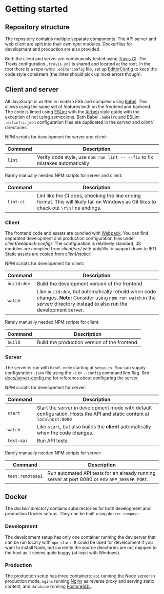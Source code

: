 
# Getting started

## Repository structure

The repository contains multiple separate components.
The API server and web client are split into their own *npm* modules.
Dockerfiles for development and production are also provided.

Both the client and server are continuously tested using [Travis CI][travis].
The Travis configuration `.travis.yml` is shared and located at the root.
In the root there is a repo-wide `.editorconfig` file, set up [EditorConfig][editorconfig]
to keep the code style consistent (the linter should pick up most errors though).

## Client and server

All JavaScript is written in modern ES6 and compiled using [Babel][babel].
This allows using the same set of features both on the frontend and backend.
The code is linted using [ESLint][eslint] with the [Airbnb][gh-airbnb] style
guide with the exception of not using semicolons.
Both Babel `.babelrc` and ESLint `.eslintrc.json` configuration files are duplicated
in the *server/* and *client/* directories.

NPM scripts for development for server and client:

| Command | Description |
| --- | --- |
| `lint` | Verify code style, use `npm run lint -- --fix` to fix mistakes automatically |

Rarely manually needed NPM scripts for server and client:

| Command | Description |
| --- | --- |
| `lint:ci` | Lint like the CI does, checking the line ending format. This will likely fail on Windows as Git likes to check out `\r\n` line endings. |

### Client

The frontend code and assets are bundled with [Webpack][webpack].
You can find separated development and production configuration files
under *client/webpack-config/*. The configuration is relatively standard, JS modules
are compiled from *client/src/* with polyfills to support down to IE11. Static assets
are copied from *client/static/*.

NPM scripts for development for client:

| Command | Description |
| --- | --- |
| `build:dev` | Build the development version of the frontend |
| `watch` | Like `build:dev`, but automatically rebuild when code changes. **Note:** Consider using `npm run watch` in the *server/* directory instead to also run the development server. |

Rarely manually needed NPM scripts for client:

| Command | Description |
| --- | --- |
| `build` | Build the production version of the frontend. |

### Server

The server is run with `babel-node` starting at `setup.js`.
You can supply configuration `.json` file using the `-c` or `--config` command line flag.
See [docs/server-config.md](server-config.md) for reference about configuring the server.

NPM scripts for development for server:

| Command | Description |
| --- | --- |
| `start` | Start the server in development mode with default configuration. Hosts the API and static content at `localhost:8080` |
| `watch` | Like `start`, but also builds the **client** automatically when the code changes. |
| `test:api` | Run API tests. |

Rarely manually needed NPM scripts for server:

| Command | Description |
| --- | --- |
| `test:remoteapi` | Run automated API tests for an already running server at port 8080 or env `APP_SERVER_PORT`. |

## Docker

The *docker/* directory contains subdirectories for both development and production Docker setups.
They can be built using `docker-compose`.

### Development

The development setup has only one container running the dev server that can be run locally with `npm start`.
It could be used for development if you want to install Node, but currently the source directories
are not mapped to the host as it seems quite buggy (at least with Windows).

### Production

The production setup has three containers: `api` running the Node server in production mode,
`nginx` running [Nginx][nginx] as reverse proxy and serving static content, and `database`
running [PostgreSQL][postgres].

[travis]: https://travis-ci.org/
[babel]: https://babeljs.io/
[eslint]: https://eslint.org/
[gh-airbnb]: https://github.com/airbnb/javascript
[editorconfig]: https://editorconfig.org/
[webpack]: https://webpack.js.org/
[postgres]: https://www.postgresql.org/
[nginx]: https://www.nginx.com/


